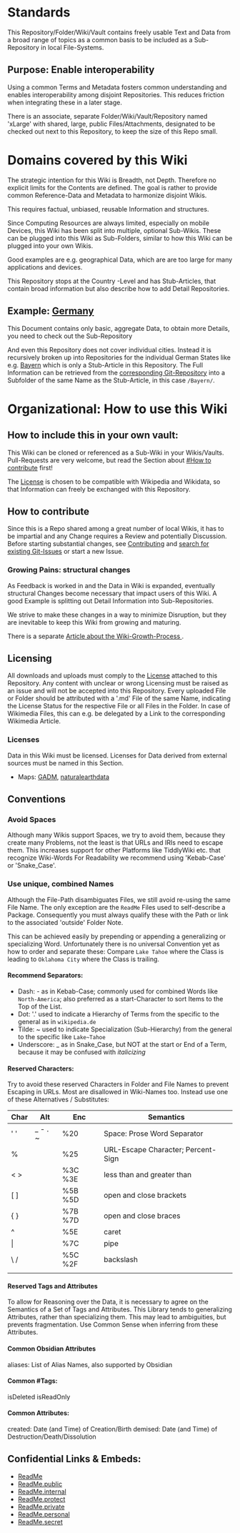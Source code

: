 # Standards 

This Repository/Folder/Wiki/Vault contains freely usable Text and Data 
from a broad range of topics 
as a common basis to be included as a Sub-Repository in local File-Systems. 

## Purpose: Enable interoperability 

Using a common Terms and Metadata fosters common understanding 
and enables interoperability among disjoint Repositories.
This reduces friction when integrating these in a later stage. 

There is an associate, separate Folder/Wiki/Vault/Repository named 'xLarge'
with shared, large, public Files/Attachments,
designated to be checked out next to this Repository,
to keep the size of this Repo small. 

# Domains covered by this Wiki 

The strategic intention for this Wiki is Breadth, not Depth. 
Therefore no explicit limits for the Contents are defined. 
The goal is rather to provide common Reference-Data and Metadata 
to harmonize disjoint Wikis. 

This requires factual, unbiased, reusable Information and structures. 

Since Computing Resources are always limited, especially on mobile Devices, 
this Wiki has been split into multiple, optional Sub-Wikis. 
These can be plugged into this Wiki as Sub-Folders, 
similar to how this Wiki can be plugged into your own Wikis. 

Good examples are e.g. geographical Data, 
which are are too large for many applications and devices. 

This Repository stops at the Country -Level and has Stub-Articles, 
that contain broad  information 
but also describe how to add Detail Repositories. 

## Example: [Germany](geo/Continent/Europe/Europe~Central/Germany.md) 

This Document contains only basic, aggregate Data, 
to obtain more Details, you need to check out the Sub-Repository 

And even this Repository does not cover individual cities. 
Instead it is recursively broken up into Repositories for the individual German States 
like e.g. [Bayern](geo/Continent/Europe/Europe~Central/Germany/Germany~West/Bayern) which is only a Stub-Article in this Repository. 
The Full Information can be retrieved from the [corresponding Git-Repository](https://github.com/SpocWiki/Germany-Bayern) 
into a Subfolder of the same Name as the Stub-Article, in this case `/Bayern/`. 
# Organizational: How to use this Wiki  

## How to include this in your own vault:
This Wiki  can be cloned or referenced as a Sub-Wiki  in your Wikis/Vaults.  
Pull-Requests are very welcome, but read the Section about [#How to contribute](#How%20to%20contribute) first!

The [License](License.md) is chosen to be compatible with Wikipedia and Wikidata,
so that Information can freely be exchanged with this Repository.

## How to contribute

Since this is a Repo shared among a great number of local Wikis, 
it has to be impartial and any Change requires a Review and potentially Discussion. 
Before starting substantial changes, see [Contributing](Contributing) 
and [search for existing Git-Issues](https://github.com/SpocWiki/_Standards/issues) or start a new Issue. 

### Growing Pains: structural changes 

As Feedback is worked in and the Data in Wiki is expanded, 
eventually structural Changes become necessary that impact users of this Wiki. 
A good Example is splitting out Detail Information into Sub-Repositories. 

We strive to make these changes in a way to minimize Disruption, 
but they are inevitable to keep this Wiki from growing and maturing. 

There is a separate [Article about the Wiki-Growth-Process ](Wiki-Growth-Process.md).


## Licensing
All downloads and uploads must comply to the [License](License.md) attached to this Repository.
Any content with unclear or wrong Licensing must be raised as an issue
and will not be accepted into this Repository. 
Every uploaded File or Folder should be attributed with a '.md' File of the same Name,
indicating the License Status for the respective File or all Files in the Folder.
In case of Wikimedia Files, this can e.g. be 
delegated by a Link to the corresponding Wikimedia Article. 

### Licenses 

Data in this Wiki must be licensed. Licenses for Data derived from external sources must be named in this Section. 
- Maps: [GADM](https://gadm.org/license.html), [naturalearthdata](https://www.naturalearthdata.com/about/terms-of-use/) 
## Conventions

### Avoid Spaces 
Although many Wikis support Spaces, we try to avoid them, because they create many Problems, not the least is that URLs and IRIs need to escape them. 
This increases support for other Platforms like TiddlyWiki etc. that recognize Wiki-Words 
For Readability we recommend using 'Kebab-Case' or 'Snake_Case'. 

### Use unique, combined Names
Although the File-Path disambiguates Files, we still avoid re-using the same File Name. 
The only exception are the `ReadMe` Files used to self-describe a Package. 
Consequently you must always qualify these with the Path or link to the associated 'outside' Folder Note. 

This can be achieved easily by prepending or appending a generalizing or specializing Word.
Unfortunately there is no universal Convention yet as how to order and separate these:
Compare `Lake Tahoe` where the Class is leading to `Oklahoma City` where the Class is trailing.

#### Recommend Separators:
- Dash: - as in Kebab-Case; commonly used for combined Words like `North-America`; also preferred as a start-Character to sort Items to the Top of the List.
- Dot: '.' used to indicate a Hierarchy of Terms from the specific to the general as in `wikipedia.de` 
- Tilde: ~ used to indicate Specialization (Sub-Hierarchy) from the general to the specific like `Lake~Tahoe` 
- Underscore: _ as in Snake_Case, but NOT at the start or End of a Term, because it may be confused with _italicizing_

#### Reserved Characters: 
Try to avoid these reserved Characters in Folder and File Names to prevent Escaping in URLs. 
Most are disallowed in Wiki-Names too. 
Instead use one of these Alternatives / Substitutes: 

| Char | Alt     | Enc       | Semantics                          |
| ---- | ------- | --------- | ---------------------------------- |
| ' '  | _ - . ~ | %20       | Space: Prose Word Separator        |
| %    |         | %25       | URL-Escape Character; Percent-Sign |
| < >  |         | %3C %3E   | less than and greater than         |
| [ ]  |         | %5B %5D   | open and close brackets            |
| { }  |         | %7B %7D   | open and close braces              |
| ^    |         | %5E       | caret                              |
| \|   |         | %7C       | pipe                               |
| \\ / |         | %5C   %2F | backslash                          |
|      |         |           |                                    |

#### Reserved Tags and Attributes 
To allow for Reasoning over the Data, it is necessary to agree on the Semantics of a Set of Tags and Attributes. 
This Library tends to generalizing Attributes, rather than specializing them. 
This may lead to ambiguities, but prevents fragmentation. 
Use Common Sense when inferring from these Attributes. 

#### Common Obsidian Attributes
aliases: List of Alias Names, also supported by Obsidian 

#### Common #Tags:
isDeleted
isReadOnly

#### Common Attributes: 
created: Date (and Time) of Creation/Birth 
demised: Date (and Time) of Destruction/Death/Dissolution 

## Confidential Links & Embeds: 
- [ReadMe](ReadMe.md) 
- [ReadMe.public](../_public/ReadMe.public) 
- [ReadMe.internal](ReadMe.internal.md) 
- [ReadMe.protect](../_protect/ReadMe.protect) 
- [ReadMe.private](../_private/ReadMe.private) 
- [ReadMe.personal](../_personal/ReadMe.personal) 
- [ReadMe.secret](../_secret/ReadMe.secret)

